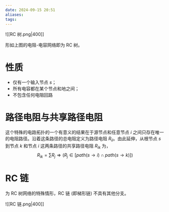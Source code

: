 ```yaml
---
date: 2024-09-15 20:51
aliases: 
tags: 
---
```

![[RC 树.png|400]]

形如上图的电阻-电容网络即为 RC 树。

# 性质

- 仅有一个输入节点 $s$；
- 所有电容都在某个节点和地之间；
- 不包含任何电阻回路

# 路径电阻与共享路径电阻

这个特殊的电路拓扑的一个有意义的结果在于源节点和任意节点 $i$ 之间只存在唯一的电阻路径。沿着这条路径的总电阻定义为路径电阻 $R_{ii}$。由此延伸，从根节点 $s$ 到节点 $k$ 和节点 $i$ 这两条路径的共享路径电阻 $R_{ik}$ 为，
$$
R_{ik} = \sum R_{j}\Rightarrow(R_{j}\in[ path(s\to i)\cap path(s\to k)])
$$

# RC 链

为 RC 树网络的特殊情形，RC 链 (即梯形链) 不具有其他分支。

![[RC 链.png|400]]
